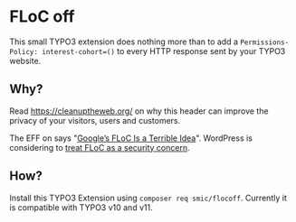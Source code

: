 # FLoC off

This small TYPO3 extension does nothing more than to add a `Permissions-Policy: interest-cohort=()` to every
HTTP response sent by your TYPO3 website.

## Why?

Read https://cleanuptheweb.org/ on why this header can improve the privacy of your visitors, users and customers.

The EFF on says "[Google’s FLoC Is a Terrible Idea](https://www.eff.org/deeplinks/2021/03/googles-floc-terrible-idea)".
WordPress is considering to [treat FLoC as a security concern](https://make.wordpress.org/core/2021/04/18/proposal-treat-floc-as-a-security-concern/).

## How?

Install this TYPO3 Extension using `composer req smic/flocoff`. Currently it is compatible with TYPO3 v10 and v11.
